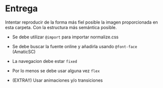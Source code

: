 # Entrega

Intentar reproducir de la forma más fiel posible la imagen proporcionada en esta carpeta. Con la estructura más semántica posible.

- Se debe utilizar ```@import``` para importar normalize.css
- Se debe buscar la fuente online y añadirla usando ```@font-face``` (AmaticSC)
- La navegacion debe estar `fixed`
- Por lo menos se debe usar alguna vez ```flex```

- (EXTRA!!) Usar animaciones y/o transiciones
